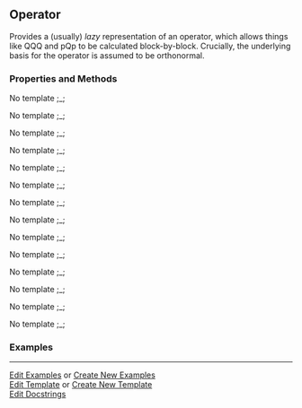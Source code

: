 ## <a id="Psience.BasisReps.Operators.Operator">Operator</a>
Provides a (usually) _lazy_ representation of an operator, which allows things like
QQQ and pQp to be calculated block-by-block.
Crucially, the underlying basis for the operator is assumed to be orthonormal.

### Properties and Methods
No template ;_;

No template ;_;

No template ;_;

No template ;_;

No template ;_;

No template ;_;

No template ;_;

No template ;_;

No template ;_;

No template ;_;

No template ;_;

No template ;_;

No template ;_;

No template ;_;

### Examples


___

[Edit Examples](https://github.com/McCoyGroup/Psience/edit/edit/ci/examples/ci/docs/Psience/BasisReps/Operators/Operator.md) or 
[Create New Examples](https://github.com/McCoyGroup/Psience/new/edit/?filename=ci/examples/ci/docs/Psience/BasisReps/Operators/Operator.md) <br/>
[Edit Template](https://github.com/McCoyGroup/Psience/edit/edit/ci/docs/ci/docs/Psience/BasisReps/Operators/Operator.md) or 
[Create New Template](https://github.com/McCoyGroup/Psience/new/edit/?filename=ci/docs/templates/ci/docs/Psience/BasisReps/Operators/Operator.md) <br/>
[Edit Docstrings](https://github.com/McCoyGroup/Psience/edit/edit/Psience/BasisReps/Operators.py?message=Update%20Docs)